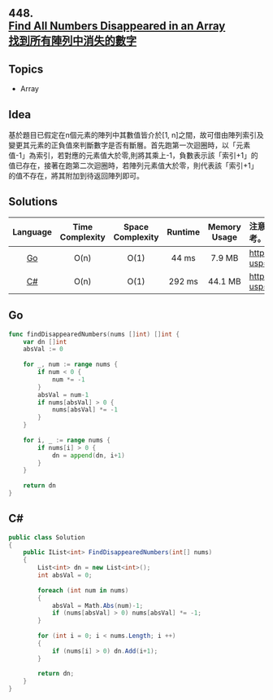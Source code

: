 ##  **448.<br/>[Find All Numbers Disappeared in an Array](https://leetcode.com/problems/find-all-numbers-disappeared-in-an-array/)<br/>[找到所有陣列中消失的數字](https://leetcode-cn.com/problems/find-all-numbers-disappeared-in-an-array/)**
  
## **Topics**
* Array

## **Idea**
基於題目已假定在n個元素的陣列中其數值皆介於[1, n]之間，故可借由陣列索引及變更其元素的正負值來判斷數字是否有斷層。首先跑第一次迴圈時，以「元素值-1」為索引，若對應的元素值大於零,則將其乘上-1，負數表示該「索引+1」的值已存在，接著在跑第二次迴圈時，若陣列元素值大於零，則代表該「索引+1」的值不存在，將其附加到待返回陣列即可。

## **Solutions**
| Language | Time Complexity | Space Complexity | Runtime | Memory Usage | 注意：Runtime和Memory Usage的數值皆來自LeetCode提供的效能測試，僅供參考。 |
| :--: | :--: | :--: | :--: | :--: | :-- |
| [Go](https://github.com/cashviar/leetcode/blob/main/problems/algorithms/448_find-all-numbers-disappeared-in-an-array.md#go) | O(n) | O(1) | 44 ms | 7.9 MB | https://drive.google.com/file/d/1dE1BZDIiH_KS-8_iasC2i_pFdaJVTfKM/view?usp=sharing |
| [C#](https://github.com/cashviar/leetcode/blob/main/problems/algorithms/448_find-all-numbers-disappeared-in-an-array.md#c) | O(n) | O(1) | 292 ms | 44.1 MB | https://drive.google.com/file/d/1tRcxphRmXGGI5ELqVLiCzezczvm7Ptc4/view?usp=sharing |

## **Go**
```Go
func findDisappearedNumbers(nums []int) []int {
    var dn []int
    absVal := 0
    
    for _, num := range nums {
        if num < 0 {
            num *= -1
        }
        absVal = num-1
        if nums[absVal] > 0 {
            nums[absVal] *= -1
        }
    }
    
    for i, _ := range nums {
        if nums[i] > 0 {
            dn = append(dn, i+1)
        }
    }
    
    return dn
}
```

## **C#**
```csharp
public class Solution 
{
    public IList<int> FindDisappearedNumbers(int[] nums) 
    {
        List<int> dn = new List<int>();
        int absVal = 0;
        
        foreach (int num in nums)
        {
            absVal = Math.Abs(num)-1;
            if (nums[absVal] > 0) nums[absVal] *= -1;
        }
        
        for (int i = 0; i < nums.Length; i ++)
        {
            if (nums[i] > 0) dn.Add(i+1);
        }
        
        return dn;
    }
}
```